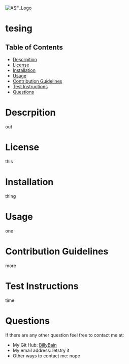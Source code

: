 ![ASF_Logo](https://user-images.githubusercontent.com/100814286/169186886-5626af2a-4d59-46b1-8c5f-797e8ccb3917.png)
# tesing

## Table of Contents
- [Descrpition](#description)
- [License](#license)
- [Installation](#installation)
- [Usage](#usage)
- [Contribution Guidelines](#contribution_guidelines)
- [Test Instructions](#test_instructions)
- [Questions](#questions)

# Descrpition
out
# License
this
# Installation
thing
# Usage
one 
# Contribution Guidelines
more
# Test Instructions
time
# Questions
If there are any other question feel free to contact me at:
- My Git Hub: [BillyBain](https://github.com/BillyBain)
- My email address: letstry it
- Other ways to contact me: nope
